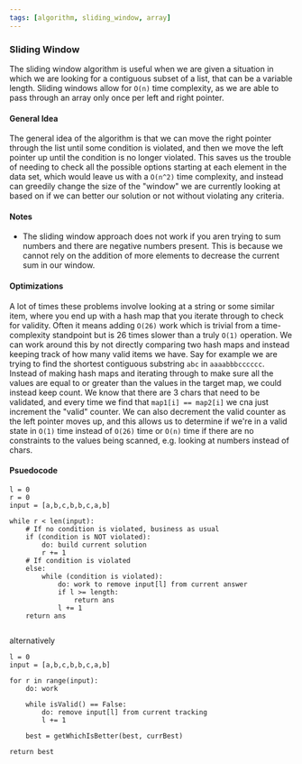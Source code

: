 ```yaml
---
tags: [algorithm, sliding_window, array]
---
```

### Sliding Window

The sliding window algorithm is useful when we are given a situation in which we are looking for a contiguous subset of a list, that can be a variable length. Sliding windows allow for `O(n)` time complexity, as we are able to pass through an array only once per left and right pointer.

#### General Idea
The general idea of the algorithm is that we can move the right pointer through the list until some condition is violated, and then we move the left pointer up until the condition is no longer violated. This saves us the trouble of needing to check all the possible options starting at each element in the data set, which would leave us with a `O(n^2)` time complexity, and instead can greedily change the size of the "window" we are currently looking at based on if we can better our solution or not without violating any criteria. 

#### Notes
- The sliding window approach does not work if you aren trying to sum numbers and there are negative numbers present. This is because we cannot rely on the addition of more elements to decrease the current sum in our window. 

#### Optimizations
A lot of times these problems involve looking at a string or some similar item, where you end up with a hash map that you iterate through to check for validity. Often it means adding `O(26)` work which is trivial from a time-complexity standpoint but is 26 times slower than a truly `O(1)` operation. 
We can work around this by not directly comparing two hash maps and instead keeping track of how many valid items we have.
Say for example we are trying to find the shortest contiguous substring `abc` in `aaaabbbcccccc`. Instead of making hash maps and iterating through to make sure all the values are equal to or greater than the values in the target map, we could instead keep count. We know that there are 3 chars that need to be validated, and every time we find that `map1[i] == map2[i]` we cna just increment the "valid" counter. We can also decrement the valid counter as the left pointer moves up, and this allows us to determine if we're in a valid state in `O(1)` time instead of `O(26)` time or `O(n)` time if there are no constraints to the values being scanned, e.g. looking at numbers instead of chars. 

#### Psuedocode
```
l = 0
r = 0
input = [a,b,c,b,b,c,a,b]

while r < len(input):
    # If no condition is violated, business as usual
    if (condition is NOT violated):
        do: build current solution 
        r += 1
    # If condition is violated
    else:
        while (condition is violated):
            do: work to remove input[l] from current answer
            if l >= length:
                return ans 
            l += 1
    return ans
    
```
alternatively
```
l = 0
input = [a,b,c,b,b,c,a,b]

for r in range(input):
    do: work

    while isValid() == False:
        do: remove input[l] from current tracking 
        l += 1

    best = getWhichIsBetter(best, currBest)

return best
```
